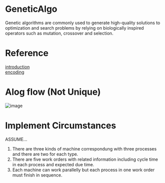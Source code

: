 # GeneticAlgo
Genetic algorithms are commonly used to generate high-quality solutions to optimization and search problems by relying on biologically inspired operators such as mutation, crossover and selection.
# Reference
[introduction](https://jialin128.pixnet.net/blog/post/28315398-%5B%E6%BC%94%E7%AE%97%E6%B3%95%5D-%E5%9F%BA%E5%9B%A0%E6%BC%94%E7%AE%97%E6%B3%95%28genetic-algorithm%29)  
[encoding](https://www.youtube.com/watch?v=WYUOOYxEhVw)  
# Alog flow (Not Unique)  
![image](https://user-images.githubusercontent.com/47847697/162694557-8b03e556-1fac-46e3-ac62-7ca31b00aeee.png)
# Implement Circumstances
ASSUME...
1. There are three kinds of machine correspondung with three processes and there are two for each type.
2. There are five work orders with related information including cycle time in each process and expected due time.
3. Each machine can work parallelly but each process in one work order must finish in sequence. 
